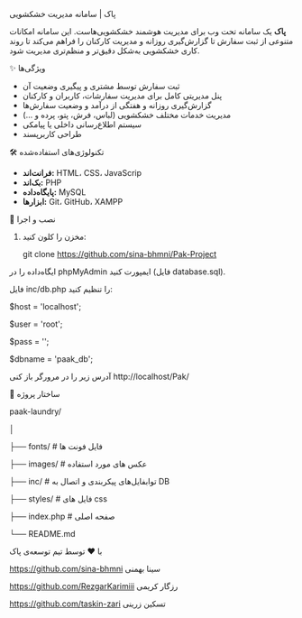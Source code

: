 
 پاک | سامانه مدیریت خشکشویی

**پاک** یک سامانه تحت وب برای مدیریت هوشمند خشکشویی‌هاست. این سامانه امکانات متنوعی از ثبت سفارش تا گزارش‌گیری روزانه و مدیریت کارکنان را فراهم می‌کند تا روند کاری خشکشویی به‌شکل دقیق‌تر و منظم‌تری مدیریت شود.

✨ ویژگی‌ها

- ثبت سفارش توسط مشتری و پیگیری وضعیت آن
- پنل مدیریتی کامل برای مدیریت سفارشات، کاربران و کارکنان
- گزارش‌گیری روزانه و هفتگی از درآمد و وضعیت سفارش‌ها
- مدیریت خدمات مختلف خشکشویی (لباس، فرش، پتو، پرده و ...)
- سیستم اطلاع‌رسانی داخلی یا پیامکی
- طراحی کاربرپسند

🛠 تکنولوژی‌های استفاده‌شده

- **فرانت‌اند:**  HTML، CSS، JavaScrip <BR>
- **بک‌اند:** PHP 
- **پایگاه‌داده:** MySQL
- **ابزارها:** Git، GitHub، XAMPP 

🚀 نصب و اجرا

1. مخزن را کلون کنید:
   
   git clone https://github.com/sina-bhmni/Pak-Project

ایگاه‌داده را در phpMyAdmin ایمپورت کنید (فایل database.sql).

فایل inc/db.php را تنظیم کنید:

$host = 'localhost';

$user = 'root';

$pass = '';

$dbname = 'paak_db';


آدرس زیر را در مرورگر باز کنی
http://localhost/Pak/

📁 ساختار پروژه

paak-laundry/

│

├── fonts/                 # فایل فونت ها

├── images/               # عکس های مورد استفاده

├── inc/            # توابفایل‌های پیکربندی و اتصال به DB

├── styles/              # فایل های css

├── index.php            # صفحه اصلی

└── README.md

با ❤️ توسط تیم توسعه‌ی پاک


https://github.com/sina-bhmni              سینا بهمنی

https://github.com/RezgarKarimiii                 رزگار کریمی

https://github.com/taskin-zari                       تسکین زرینی

